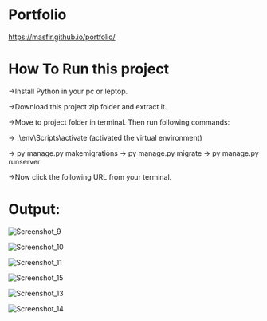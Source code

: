 # Portfolio

 https://masfir.github.io/portfolio/
 
 # How To Run this project
 
 ->Install Python in your pc or leptop.
 
 ->Download this project zip folder and extract it.
 
 ->Move to project folder in terminal. Then run following commands:
 
  -> .\env\Scripts\activate (activated the virtual environment)
  
 -> py manage.py makemigrations
 -> py manage.py migrate
 -> py manage.py runserver
    
->Now click the following URL from your terminal.

# Output:

![Screenshot_9](https://github.com/Masfir/portfolio/assets/101929096/6c9222a3-6d31-4cac-9706-0c414d993887)

![Screenshot_10](https://github.com/Masfir/portfolio/assets/101929096/245b7f3d-d4a0-439b-b3f4-4a04eb46899c)

![Screenshot_11](https://github.com/Masfir/portfolio/assets/101929096/7ac60e09-efd0-4ab9-a33b-9d3bf2907584)

![Screenshot_15](https://github.com/Masfir/portfolio/assets/101929096/e1e656cc-8c62-41d9-bfc7-ef0ec97767d1)

![Screenshot_13](https://github.com/Masfir/portfolio/assets/101929096/c0aacd98-de60-4f6b-b420-7f882ed9eaa1)

![Screenshot_14](https://github.com/Masfir/portfolio/assets/101929096/ad12dee3-20d3-4946-b940-99ac030d319c)


